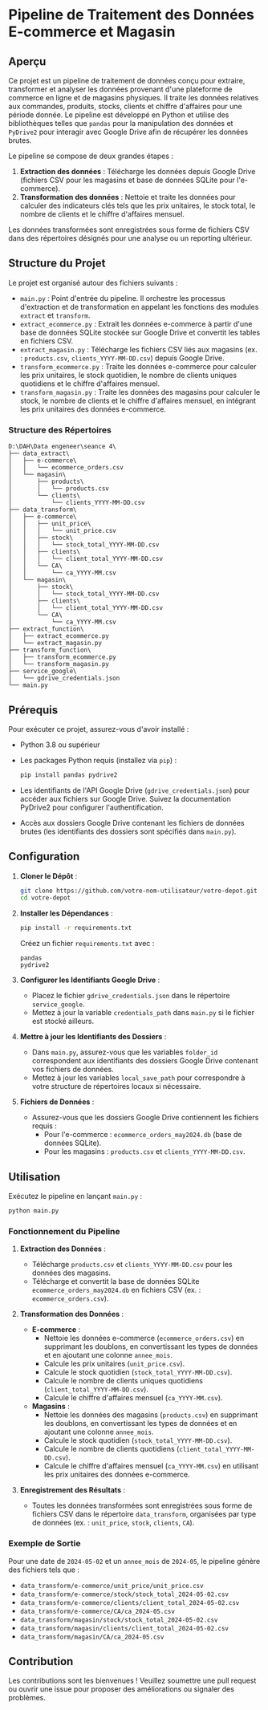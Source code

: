 # Pipeline de Traitement des Données E-commerce et Magasin

## Aperçu

Ce projet est un pipeline de traitement de données conçu pour extraire, transformer et analyser les données provenant d'une plateforme de commerce en ligne et de magasins physiques. Il traite les données relatives aux commandes, produits, stocks, clients et chiffre d'affaires pour une période donnée. Le pipeline est développé en Python et utilise des bibliothèques telles que `pandas` pour la manipulation des données et `PyDrive2` pour interagir avec Google Drive afin de récupérer les données brutes.

Le pipeline se compose de deux grandes étapes :

1. **Extraction des données** : Télécharge les données depuis Google Drive (fichiers CSV pour les magasins et base de données SQLite pour l'e-commerce).
2. **Transformation des données** : Nettoie et traite les données pour calculer des indicateurs clés tels que les prix unitaires, le stock total, le nombre de clients et le chiffre d'affaires mensuel.

Les données transformées sont enregistrées sous forme de fichiers CSV dans des répertoires désignés pour une analyse ou un reporting ultérieur.

## Structure du Projet

Le projet est organisé autour des fichiers suivants :

- `main.py` : Point d'entrée du pipeline. Il orchestre les processus d'extraction et de transformation en appelant les fonctions des modules `extract` et `transform`.
- `extract_ecommerce.py` : Extrait les données e-commerce à partir d'une base de données SQLite stockée sur Google Drive et convertit les tables en fichiers CSV.
- `extract_magasin.py` : Télécharge les fichiers CSV liés aux magasins (ex. : `products.csv`, `clients_YYYY-MM-DD.csv`) depuis Google Drive.
- `transform_ecommerce.py` : Traite les données e-commerce pour calculer les prix unitaires, le stock quotidien, le nombre de clients uniques quotidiens et le chiffre d'affaires mensuel.
- `transform_magasin.py` : Traite les données des magasins pour calculer le stock, le nombre de clients et le chiffre d'affaires mensuel, en intégrant les prix unitaires des données e-commerce.

### Structure des Répertoires

```
D:\DAH\Data engeneer\seance 4\
├── data_extract\
│   ├── e-commerce\
│   │   └── ecommerce_orders.csv
│   └── magasin\
│       ├── products\
│       │   └── products.csv
│       └── clients\
│           └── clients_YYYY-MM-DD.csv
├── data_transform\
│   ├── e-commerce\
│   │   ├── unit_price\
│   │   │   └── unit_price.csv
│   │   ├── stock\
│   │   │   └── stock_total_YYYY-MM-DD.csv
│   │   ├── clients\
│   │   │   └── client_total_YYYY-MM-DD.csv
│   │   └── CA\
│   │       └── ca_YYYY-MM.csv
│   └── magasin\
│       ├── stock\
│       │   └── stock_total_YYYY-MM-DD.csv
│       ├── clients\
│       │   └── client_total_YYYY-MM-DD.csv
│       └── CA\
│           └── ca_YYYY-MM.csv
├── extract_function\
│   ├── extract_ecommerce.py
│   └── extract_magasin.py
├── transform_function\
│   ├── transform_ecommerce.py
│   └── transform_magasin.py
├── service_google\
│   └── gdrive_credentials.json
└── main.py
```

## Prérequis

Pour exécuter ce projet, assurez-vous d'avoir installé :

- Python 3.8 ou supérieur
- Les packages Python requis (installez via `pip`) :

  ```bash
  pip install pandas pydrive2
  ```
- Les identifiants de l'API Google Drive (`gdrive_credentials.json`) pour accéder aux fichiers sur Google Drive. Suivez la documentation PyDrive2 pour configurer l'authentification.
- Accès aux dossiers Google Drive contenant les fichiers de données brutes (les identifiants des dossiers sont spécifiés dans `main.py`).

## Configuration

1. **Cloner le Dépôt** :

   ```bash
   git clone https://github.com/votre-nom-utilisateur/votre-depot.git
   cd votre-depot
   ```

2. **Installer les Dépendances** :

   ```bash
   pip install -r requirements.txt
   ```

   Créez un fichier `requirements.txt` avec :

   ```
   pandas
   pydrive2
   ```

3. **Configurer les Identifiants Google Drive** :

   - Placez le fichier `gdrive_credentials.json` dans le répertoire `service_google`.
   - Mettez à jour la variable `credentials_path` dans `main.py` si le fichier est stocké ailleurs.

4. **Mettre à jour les Identifiants des Dossiers** :

   - Dans `main.py`, assurez-vous que les variables `folder_id` correspondent aux identifiants des dossiers Google Drive contenant vos fichiers de données.
   - Mettez à jour les variables `local_save_path` pour correspondre à votre structure de répertoires locaux si nécessaire.

5. **Fichiers de Données** :

   - Assurez-vous que les dossiers Google Drive contiennent les fichiers requis :
     - Pour l'e-commerce : `ecommerce_orders_may2024.db` (base de données SQLite).
     - Pour les magasins : `products.csv` et `clients_YYYY-MM-DD.csv`.

## Utilisation

Exécutez le pipeline en lançant `main.py` :

```bash
python main.py
```

### Fonctionnement du Pipeline

1. **Extraction des Données** :

   - Télécharge `products.csv` et `clients_YYYY-MM-DD.csv` pour les données des magasins.
   - Télécharge et convertit la base de données SQLite `ecommerce_orders_may2024.db` en fichiers CSV (ex. : `ecommerce_orders.csv`).

2. **Transformation des Données** :

   - **E-commerce** :
     - Nettoie les données e-commerce (`ecommerce_orders.csv`) en supprimant les doublons, en convertissant les types de données et en ajoutant une colonne `annee_mois`.
     - Calcule les prix unitaires (`unit_price.csv`).
     - Calcule le stock quotidien (`stock_total_YYYY-MM-DD.csv`).
     - Calcule le nombre de clients uniques quotidiens (`client_total_YYYY-MM-DD.csv`).
     - Calcule le chiffre d'affaires mensuel (`ca_YYYY-MM.csv`).
   - **Magasins** :
     - Nettoie les données des magasins (`products.csv`) en supprimant les doublons, en convertissant les types de données et en ajoutant une colonne `annee_mois`.
     - Calcule le stock quotidien (`stock_total_YYYY-MM-DD.csv`).
     - Calcule le nombre de clients quotidiens (`client_total_YYYY-MM-DD.csv`).
     - Calcule le chiffre d'affaires mensuel (`ca_YYYY-MM.csv`) en utilisant les prix unitaires des données e-commerce.

3. **Enregistrement des Résultats** :

   - Toutes les données transformées sont enregistrées sous forme de fichiers CSV dans le répertoire `data_transform`, organisées par type de données (ex. : `unit_price`, `stock`, `clients`, `CA`).

### Exemple de Sortie

Pour une date de `2024-05-02` et un `annee_mois` de `2024-05`, le pipeline génère des fichiers tels que :

- `data_transform/e-commerce/unit_price/unit_price.csv`
- `data_transform/e-commerce/stock/stock_total_2024-05-02.csv`
- `data_transform/e-commerce/clients/client_total_2024-05-02.csv`
- `data_transform/e-commerce/CA/ca_2024-05.csv`
- `data_transform/magasin/stock/stock_total_2024-05-02.csv`
- `data_transform/magasin/clients/client_total_2024-05-02.csv`
- `data_transform/magasin/CA/ca_2024-05.csv`

## Contribution

Les contributions sont les bienvenues ! Veuillez soumettre une pull request ou ouvrir une issue pour proposer des améliorations ou signaler des problèmes.
